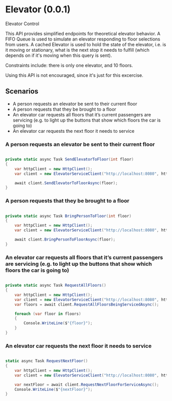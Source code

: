 ﻿# Elevator (0.0.1)

Elevator Control

This API provides simplified endpoints for theoretical elevator behavior. A FIFO Queue is used to simulate an elevator responding to floor 
selections from users. A cached Elevator is used to hold the state of the elevator, i.e. is it moving or stationary, what is the
next stop it needs to fulfill (which depends on if it's moving when this query is sent).

Constraints include: there is only one elevator, and 10 floors.

Using this API is not encouraged, since it's just for this excercise.

## Scenarios
      
* A person requests an elevator be sent to their current floor
* A person requests that they be brought to a floor
* An elevator car requests all floors that it’s current passengers are servicing (e.g. to light up the buttons that show which floors the car is going to)
* An elevator car requests the next floor it needs to service



### A person requests an elevator be sent to their current floor

```c#

private static async Task SendElevatorToFloor(int floor)
{
    var httpClient = new HttpClient();
    var client = new ElevatorServiceClient("http://localhost:8080", httpClient);

    await client.SendElevatorToFloorAsync(floor);
}
```

### A person requests that they be brought to a floor

```c#

private static async Task BringPersonToFloor(int floor)
{
    var httpClient = new HttpClient();
    var client = new ElevatorServiceClient("http://localhost:8080", httpClient);

    await client.BringPersonToFloorAsync(floor);
}
```

### An elevator car requests all floors that it’s current passengers are servicing (e.g. to light up the buttons that show which floors the car is going to)

```c#

private static async Task RequestAllFloors()
{
    var httpClient = new HttpClient();
    var client = new ElevatorServiceClient("http://localhost:8080", httpClient);
    var floors = await client.RequestAllFloorsBeingServicedAsync();

    foreach (var floor in floors)
    {
        Console.WriteLine($"{floor}");
    }
}
```

### An elevator car requests the next floor it needs to service

```c#

static async Task RequestNextFloor()
{
    var httpClient = new HttpClient();
    var client = new ElevatorServiceClient("http://localhost:8080", httpClient);

    var nextFloor = await client.RequestNextFloorForServiceAsync();
    Console.WriteLine($"{nextFloor}");
}
```